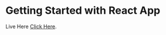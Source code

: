 # Getting Started with React App

Live Here [Click Here](https://Vinod-brs.github.io/rock-paper-scissors).